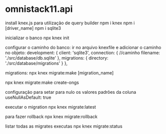 # omnistack11.api

install knex.js para utilização de query builder
npm i knex
npm i [driver_name]
npm i sqlite3

inicializar o banco
npx knex init

configurar o caminho do banco:
ir no arquivo knexfile e adicionar o caminho no objeto:
development: {
    client: 'sqlite3',
    connection: {
        //caminho
      filename: './src/database/db.sqlite'
    },
    migrations: {
      directory: './src/database/migrations'
    }
  },

migrations:
npx knex migrate:make [migration_name]

npx knex migrate:make create-ongs

configuração para setar para nulo os valores padrões da coluna
useNullAsDefault: true

executar o migration
npx knex migrate:latest

para fazer rollback
npx knex migrate:rollback

listar todas as migrates executas
npx knex migrate:status
